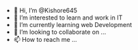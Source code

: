 - 👋 Hi, I’m @Kishore645
- 👀 I’m interested to learn and work in IT
- 🌱 I’m currently learning  web Development
- 💞️ I’m looking to collaborate on ...
- 📫 How to reach me ...

<!---
Kishore645/Kishore645 is a ✨ special ✨ repository because its `README.md` (this file) appears on your GitHub profile.
You can click the Preview link to take a look at your changes.
--->
